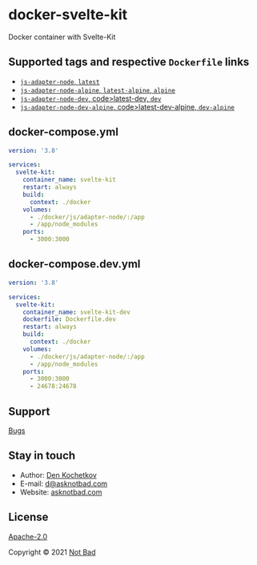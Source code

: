 # docker-svelte-kit

Docker container with Svelte-Kit

## Supported tags and respective <code>Dockerfile</code> links

* [<code>js-adapter-node</code>, <code>latest</code>](https://github.com/asknotbad/docker-svelte-kit/blob/main/docker/Dockerfile)
* [<code>js-adapter-node-alpine</code>, <code>latest-alpine</code>, <code>alpine</code>](https://github.com/asknotbad/docker-svelte-kit/blob/main/docker/Dockerfile.alpine)
* [<code>js-adapter-node-dev</code>, code>latest-dev</code>, <code>dev</code>](https://github.com/asknotbad/docker-svelte-kit/blob/main/docker/Dockerfile.dev)
* [<code>js-adapter-node-dev-alpine</code>, code>latest-dev-alpine</code>, <code>dev-alpine</code>](https://github.com/asknotbad/docker-svelte-kit/blob/main/docker/Dockerfile.dev.alpine)

## docker-compose.yml

```yaml
version: '3.8'

services:
  svelte-kit:
    container_name: svelte-kit
    restart: always
    build:
      context: ./docker
    volumes:
      - ./docker/js/adapter-node/:/app
      - /app/node_modules
    ports:
      - 3000:3000
```

## docker-compose.dev.yml

```yaml
version: '3.8'

services:
  svelte-kit:
    container_name: svelte-kit-dev
    dockerfile: Dockerfile.dev
    restart: always
    build:
      context: ./docker
    volumes:
      - ./docker/js/adapter-node/:/app
      - /app/node_modules
    ports:
      - 3000:3000
      - 24678:24678
```

## Support

[Bugs](https://github.com/asknotbad/docker-svelte-kit/issues)

## Stay in touch

- Author: [Den Kochetkov](https://github.com/dkochetkov)
- E-mail: <d@asknotbad.com>
- Website: [asknotbad.com](https://asknotbad.com/)

## License

[Apache-2.0](LICENSE)

Copyright &copy; 2021 <a href="https://asknotbad.com" target="_blank">Not Bad</a>

